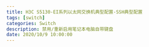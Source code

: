 ```yaml
---
title: H3C S5130-EI系列以太网交换机典型配置-SSH典型配置
tags: [switch]
categories: Switch
description: 禁用/重新启用笔记本电脑自带键盘
date: 2020/10/9 10:00:00
---
```


